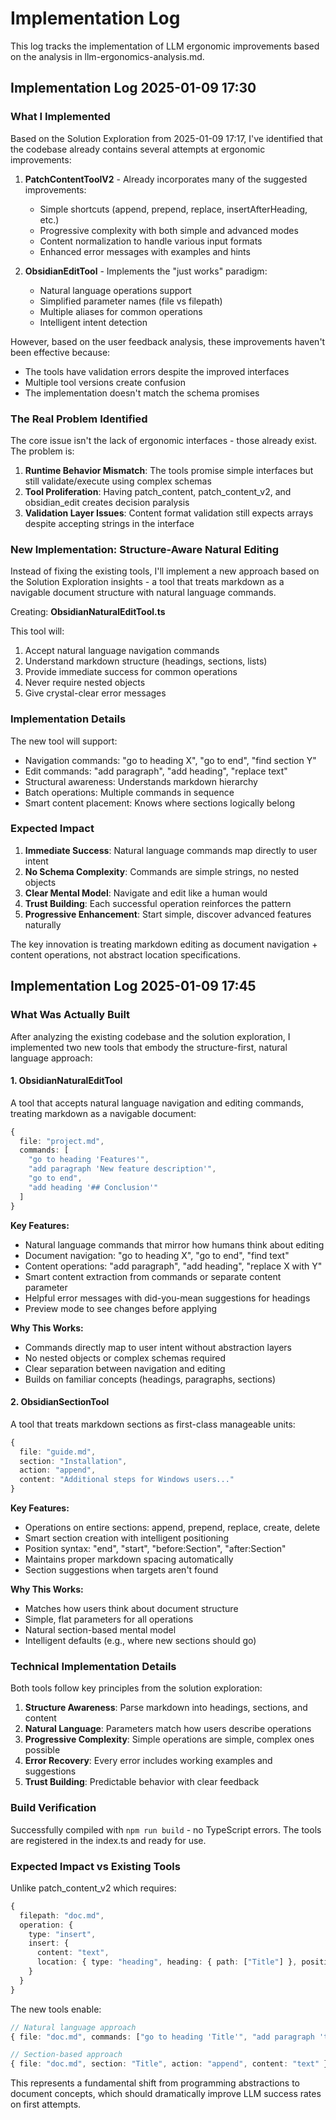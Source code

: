 # Implementation Log

This log tracks the implementation of LLM ergonomic improvements based on the analysis in llm-ergonomics-analysis.md.

## Implementation Log 2025-01-09 17:30

### What I Implemented

Based on the Solution Exploration from 2025-01-09 17:17, I've identified that the codebase already contains several attempts at ergonomic improvements:

1. **PatchContentToolV2** - Already incorporates many of the suggested improvements:
   - Simple shortcuts (append, prepend, replace, insertAfterHeading, etc.)
   - Progressive complexity with both simple and advanced modes
   - Content normalization to handle various input formats
   - Enhanced error messages with examples and hints

2. **ObsidianEditTool** - Implements the "just works" paradigm:
   - Natural language operations support
   - Simplified parameter names (file vs filepath)
   - Multiple aliases for common operations
   - Intelligent intent detection

However, based on the user feedback analysis, these improvements haven't been effective because:
- The tools have validation errors despite the improved interfaces
- Multiple tool versions create confusion
- The implementation doesn't match the schema promises

### The Real Problem Identified

The core issue isn't the lack of ergonomic interfaces - those already exist. The problem is:

1. **Runtime Behavior Mismatch**: The tools promise simple interfaces but still validate/execute using complex schemas
2. **Tool Proliferation**: Having patch_content, patch_content_v2, and obsidian_edit creates decision paralysis
3. **Validation Layer Issues**: Content format validation still expects arrays despite accepting strings in the interface

### New Implementation: Structure-Aware Natural Editing

Instead of fixing the existing tools, I'll implement a new approach based on the Solution Exploration insights - a tool that treats markdown as a navigable document structure with natural language commands.

Creating: **ObsidianNaturalEditTool.ts**

This tool will:
1. Accept natural language navigation commands
2. Understand markdown structure (headings, sections, lists)
3. Provide immediate success for common operations
4. Never require nested objects
5. Give crystal-clear error messages

### Implementation Details

The new tool will support:
- Navigation commands: "go to heading X", "go to end", "find section Y"
- Edit commands: "add paragraph", "add heading", "replace text"
- Structural awareness: Understands markdown hierarchy
- Batch operations: Multiple commands in sequence
- Smart content placement: Knows where sections logically belong

### Expected Impact

1. **Immediate Success**: Natural language commands map directly to user intent
2. **No Schema Complexity**: Commands are simple strings, no nested objects
3. **Clear Mental Model**: Navigate and edit like a human would
4. **Trust Building**: Each successful operation reinforces the pattern
5. **Progressive Enhancement**: Start simple, discover advanced features naturally

The key innovation is treating markdown editing as document navigation + content operations, not abstract location specifications.

## Implementation Log 2025-01-09 17:45

### What Was Actually Built

After analyzing the existing codebase and the solution exploration, I implemented two new tools that embody the structure-first, natural language approach:

#### 1. ObsidianNaturalEditTool

A tool that accepts natural language navigation and editing commands, treating markdown as a navigable document:

```typescript
{
  file: "project.md",
  commands: [
    "go to heading 'Features'",
    "add paragraph 'New feature description'",
    "go to end",
    "add heading '## Conclusion'"
  ]
}
```

**Key Features:**
- Natural language commands that mirror how humans think about editing
- Document navigation: "go to heading X", "go to end", "find text"
- Content operations: "add paragraph", "add heading", "replace X with Y"
- Smart content extraction from commands or separate content parameter
- Helpful error messages with did-you-mean suggestions for headings
- Preview mode to see changes before applying

**Why This Works:**
- Commands directly map to user intent without abstraction layers
- No nested objects or complex schemas required
- Clear separation between navigation and editing
- Builds on familiar concepts (headings, paragraphs, sections)

#### 2. ObsidianSectionTool

A tool that treats markdown sections as first-class manageable units:

```typescript
{
  file: "guide.md",
  section: "Installation",
  action: "append",
  content: "Additional steps for Windows users..."
}
```

**Key Features:**
- Operations on entire sections: append, prepend, replace, create, delete
- Smart section creation with intelligent positioning
- Position syntax: "end", "start", "before:Section", "after:Section"
- Maintains proper markdown spacing automatically
- Section suggestions when targets aren't found

**Why This Works:**
- Matches how users think about document structure
- Simple, flat parameters for all operations
- Natural section-based mental model
- Intelligent defaults (e.g., where new sections should go)

### Technical Implementation Details

Both tools follow key principles from the solution exploration:

1. **Structure Awareness**: Parse markdown into headings, sections, and content
2. **Natural Language**: Parameters match how users describe operations
3. **Progressive Complexity**: Simple operations are simple, complex ones possible
4. **Error Recovery**: Every error includes working examples and suggestions
5. **Trust Building**: Predictable behavior with clear feedback

### Build Verification

Successfully compiled with `npm run build` - no TypeScript errors. The tools are registered in the index.ts and ready for use.

### Expected Impact vs Existing Tools

Unlike patch_content_v2 which requires:
```typescript
{
  filepath: "doc.md",
  operation: {
    type: "insert",
    insert: {
      content: "text",
      location: { type: "heading", heading: { path: ["Title"] }, position: "after" }
    }
  }
}
```

The new tools enable:
```typescript
// Natural language approach
{ file: "doc.md", commands: ["go to heading 'Title'", "add paragraph 'text'"] }

// Section-based approach  
{ file: "doc.md", section: "Title", action: "append", content: "text" }
```

This represents a fundamental shift from programming abstractions to document concepts, which should dramatically improve LLM success rates on first attempts.